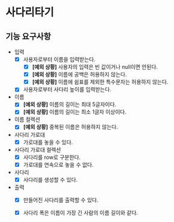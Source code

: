 # 사다리타기

## 기능 요구사항

- 입력
    - [X] 사용자로부터 이름을 입력받는다.
        - [X] **[예외 상황]** 사용자의 입력은 빈 값이거나 null이면 안된다.
        - [X] **[예외 상황]** 이름에 공백은 허용하지 않는다.
        - [X] **[예외 상황]** 이름에 쉼표를 제외한 특수문자는 허용하지 않는다.
    - [X] 사용자로부터 사다리 높이를 입력받는다.
- 이름
    - [X] **[예외 상황]** 이름의 길이는 최대 5글자이다.
    - [X] **[예외 상황]** 이름의 길이는 최소 1글자 이상이다.
- 이름 컬렉션
    - [X] **[예외 상황]** 중복된 이름은 허용하지 않는다.
- 사다리 가로대
    - [X] 가로대를 놓을 수 있다.
- 사다리 가로대 컬렉션
    - [X] 사다리를 row로 구분한다.
    - [X] 가로대를 연속으로 놓을 수 없다.
- 사다리
    - [X] 사다리를 생성할 수 있다.
- 출력
    - [X] 만들어진 사다리를 출력할 수 있다.
    - [X] 사다리 폭은 이름이 가장 긴 사람의 이름 길이와 같다.

